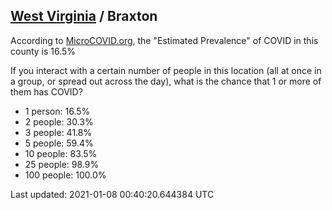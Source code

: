 
## [West Virginia](/united-states/west-virginia) / Braxton

According to [MicroCOVID.org](http://microcovid.org),
the "Estimated Prevalence" of COVID in this county is 16.5%

If you interact with a certain number of people in this location
(all at once in a group, or spread out across the day), what is the chance that
1 or more of them has COVID?

- 1 person: 16.5%
- 2 people: 30.3%
- 3 people: 41.8%
- 5 people: 59.4%
- 10 people: 83.5%
- 25 people: 98.9%
- 100 people: 100.0%

Last updated: 2021-01-08 00:40:20.644384 UTC
